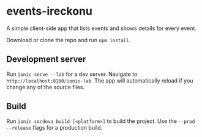 # events-ireckonu
A simple client-side app that lists events and shows details for every event.

Download or clone the repo and run `npm install`.

## Development server
Run `ionic serve --lab` for a dev server. Navigate to `http://localhost:8100/ionic-lab`. The app will automatically reload if you change any of the source files.

## Build

Run `ionic cordova build [<platform>]` to build the project. Use the `--prod --release` flags for a production build.
